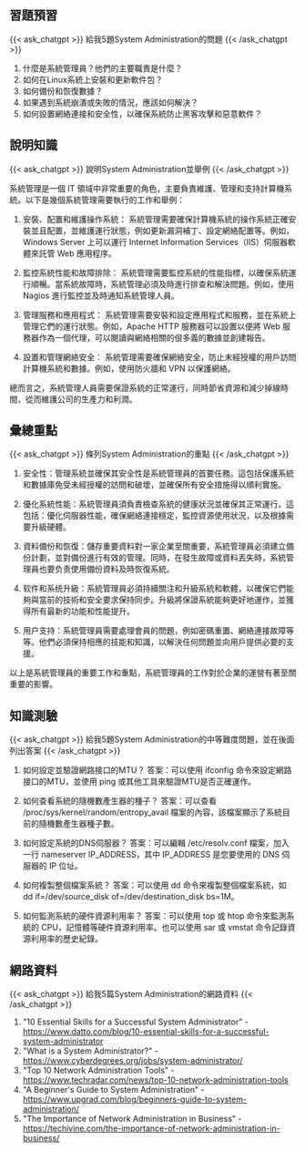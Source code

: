 ## 習題預習
{{< ask_chatgpt >}}
給我5題System Administration的問題
{{< /ask_chatgpt >}}



1. 什麼是系統管理員？他們的主要職責是什麼？ 
2. 如何在Linux系統上安裝和更新軟件包？ 
3. 如何備份和恢復數據？ 
4. 如果遇到系統崩潰或失敗的情況，應該如何解決？ 
5. 如何設置網絡連接和安全性，以確保系統防止黑客攻擊和惡意軟件？   

## 說明知識
{{< ask_chatgpt >}}
說明System Administration並舉例
{{< /ask_chatgpt >}}



系統管理是一個 IT 領域中非常重要的角色，主要負責維護、管理和支持計算機系統。以下是幾個系統管理需要執行的工作和舉例：

1. 安裝、配置和維護操作系統：
系統管理需要確保計算機系統的操作系統正確安裝並且配置，並維護運行狀態，例如更新漏洞補丁、設定網絡配置等。例如，Windows Server 上可以運行 Internet Information Services（IIS）伺服器軟體來託管 Web 應用程序。

2. 監控系統性能和故障排除：
系統管理需要監控系統的性能指標，以確保系統運行順暢。當系統故障時，系統管理必須及時進行排查和解決問題。例如，使用 Nagios 進行監控並及時通知系統管理人員。

3. 管理服務和應用程式：
系統管理需要安裝和設定應用程式和服務，並在系統上管理它們的運行狀態。例如，Apache HTTP 服務器可以設置以便將 Web 服務器作為一個代理，可以閱讀與網絡相關的佷多義的數據並創建報告。

4. 設置和管理網絡安全：
系統管理需要確保網絡安全，防止未經授權的用戶訪問計算機系統和數據。例如，使用防火牆和 VPN 以保護網絡。

總而言之，系統管理人員需要保證系統的正常運行，同時節省資源和減少掉線時間，從而維護公司的生產力和利潤。   

## 彙總重點
{{< ask_chatgpt >}}
條列System Administration的重點
{{< /ask_chatgpt >}}



1. 安全性：管理系統並確保其安全性是系統管理員的首要任務。這包括保護系統和數據庫免受未經授權的訪問和破壞，並確保所有安全措施得以順利實施。

2. 優化系統性能：系統管理員須負責檢查系統的健康狀況並確保其正常運行。這包括：優化伺服器性能，確保網絡連接穩定，監控資源使用狀況，以及根據需要升級硬體。

3. 資料備份和恢復：儲存重要資料對一家企業至關重要，系統管理員必須建立備份計劃，並對備份進行有效的管理。同時，在發生故障或資料丟失時，系統管理員也要负责使用備份資料及時恢復系統。

4. 软件和系统升級：系統管理員必須持續關注和升級系統和軟體，以確保它們能夠與當前的技術和安全要求保持同步。升級將保證系統能夠更好地運作，並獲得所有最新的功能和性能提升。

5. 用户支持：系統管理員需要處理會員的問題，例如密碼重置、網絡連接故障等等。他們必須保持相應的技能和知識，以解決任何問題並向用戶提供必要的支援。

以上是系統管理員的重要工作和重點，系統管理員的工作對於企業的運營有著至關重要的影響。   

## 知識測驗
{{< ask_chatgpt >}}
給我5題System Administration的中等難度問題，並在後面列出答案
{{< /ask_chatgpt >}}



1. 如何設定並驗證網路接口的MTU？
答案：可以使用 ifconfig 命令來設定網路接口的MTU，並使用 ping 或其他工具來驗證MTU是否正確運作。

2. 如何查看系統的隨機數產生器的種子？
答案：可以查看 /proc/sys/kernel/random/entropy_avail 檔案的內容，該檔案顯示了系統目前的隨機數產生器種子數。

3. 如何設定系統的DNS伺服器？
答案：可以編輯 /etc/resolv.conf 檔案，加入一行 nameserver IP_ADDRESS，其中 IP_ADDRESS 是您要使用的 DNS 伺服器的 IP 位址。

4. 如何複製整個檔案系統？
答案：可以使用 dd 命令來複製整個檔案系統，如 dd if=/dev/source_disk of=/dev/destination_disk bs=1M。

5. 如何監測系統的硬件資源利用率？
答案：可以使用 top 或 htop 命令來監測系統的 CPU，記憶體等硬件資源利用率。也可以使用 sar 或 vmstat 命令記錄資源利用率的歷史紀錄。   

## 網路資料
{{< ask_chatgpt >}}
給我5篇System Administration的網路資料
{{< /ask_chatgpt >}}



1. "10 Essential Skills for a Successful System Administrator" - https://www.datto.com/blog/10-essential-skills-for-a-successful-system-administrator
2. "What is a System Administrator?" - https://www.cyberdegrees.org/jobs/system-administrator/
3. "Top 10 Network Administration Tools" - https://www.techradar.com/news/top-10-network-administration-tools
4. "A Beginner's Guide to System Administration" - https://www.upgrad.com/blog/beginners-guide-to-system-administration/
5. "The Importance of Network Administration in Business" - https://techivine.com/the-importance-of-network-administration-in-business/   

